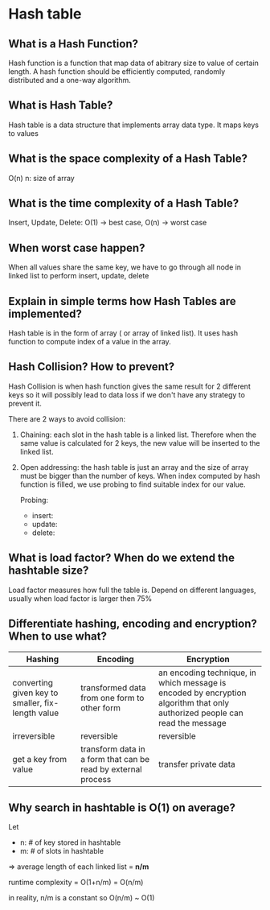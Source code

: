 # Hash table
## What is a Hash Function?
Hash function is a function that map data of abitrary size to value of certain length. A hash function should be efficiently computed, randomly distributed and a one-way algorithm.
## What is Hash Table?
Hash table is a data structure that implements array data type. It maps keys to values
## What is the space complexity of a Hash Table?
O(n) 
n: size of array
## What is the time complexity of a Hash Table?
Insert, Update, Delete: O(1) -> best case, O(n) -> worst case
## When worst case happen?
When all values share the same key, we have to go through all node in linked list to perform insert, update, delete
## Explain in simple terms how Hash Tables are implemented?
Hash table is in the form of array ( or array of linked list). It uses hash function to compute index of a value in the array.

## Hash Collision? How to prevent?
Hash Collision is when hash function gives the same result for 2 different keys so it will possibly lead to data loss if we don't have any strategy to prevent it.

There are 2 ways to avoid collision:

1. Chaining: each slot in the hash table is a linked list. Therefore when the same value is calculated for 2 keys, the new value will be inserted to the linked list.
2. Open addressing: the hash table is just an array and the size of array must be bigger than the number of keys. When index computed by hash function is filled, we use probing to find suitable index for our value.
    
    Probing: 
    - insert:
    - update:
    - delete:

## What is load factor? When do we extend the hashtable size?
Load factor measures how full the table is. Depend on different languages, usually when load factor is larger then 75%

## Differentiate hashing, encoding and encryption? When to use what?
| Hashing  | Encoding | Encryption |
| ------------- | ------------- | ------------- |
| converting given key to smaller, fix-length value  | transformed data from one form to other form  | an encoding technique, in which message is encoded by encryption algorithm that only authorized people can read the message  |
| irreversible | reversible  | reversible  |
| get a key from value | transform data in a form that can be read by external process  | transfer private data  |

## Why search in hashtable is O(1) on average?
Let
- n: # of key stored in hashtable
- m: # of slots in hashtable

=> average length of each linked list = **n/m**

runtime complexity = O(1+n/m) = O(n/m)

in reality, n/m is a constant so O(n/m) ~ O(1)



